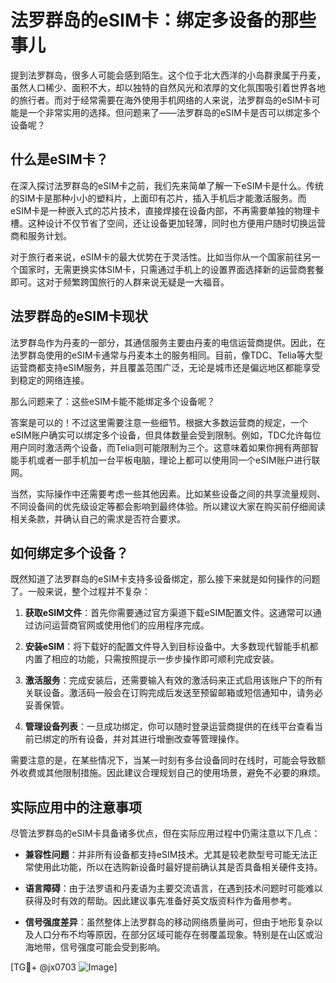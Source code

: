 # 法罗群岛的eSIM卡：绑定多设备的那些事儿

提到法罗群岛，很多人可能会感到陌生。这个位于北大西洋的小岛群隶属于丹麦，虽然人口稀少、面积不大，却以独特的自然风光和浓厚的文化氛围吸引着世界各地的旅行者。而对于经常需要在海外使用手机网络的人来说，法罗群岛的eSIM卡可能是一个非常实用的选择。但问题来了——法罗群岛的eSIM卡是否可以绑定多个设备呢？

## 什么是eSIM卡？

在深入探讨法罗群岛的eSIM卡之前，我们先来简单了解一下eSIM卡是什么。传统的SIM卡是那种小小的塑料片，上面印有芯片，插入手机后才能激活服务。而eSIM卡是一种嵌入式的芯片技术，直接焊接在设备内部，不再需要单独的物理卡槽。这种设计不仅节省了空间，还让设备更加轻薄，同时也方便用户随时切换运营商和服务计划。

对于旅行者来说，eSIM卡的最大优势在于灵活性。比如当你从一个国家前往另一个国家时，无需更换实体SIM卡，只需通过手机上的设置界面选择新的运营商套餐即可。这对于频繁跨国旅行的人群来说无疑是一大福音。

## 法罗群岛的eSIM卡现状

法罗群岛作为丹麦的一部分，其通信服务主要由丹麦的电信运营商提供。因此，在法罗群岛使用的eSIM卡通常与丹麦本土的服务相同。目前，像TDC、Telia等大型运营商都支持eSIM服务，并且覆盖范围广泛，无论是城市还是偏远地区都能享受到稳定的网络连接。

那么问题来了：这些eSIM卡能不能绑定多个设备呢？

答案是可以的！不过这里需要注意一些细节。根据大多数运营商的规定，一个eSIM账户确实可以绑定多个设备，但具体数量会受到限制。例如，TDC允许每位用户同时激活两个设备，而Telia则可能限制为三个。这意味着如果你拥有两部智能手机或者一部手机加一台平板电脑，理论上都可以使用同一个eSIM账户进行联网。

当然，实际操作中还需要考虑一些其他因素。比如某些设备之间的共享流量规则、不同设备间的优先级设定等都会影响到最终体验。所以建议大家在购买前仔细阅读相关条款，并确认自己的需求是否符合要求。

## 如何绑定多个设备？

既然知道了法罗群岛的eSIM卡支持多设备绑定，那么接下来就是如何操作的问题了。一般来说，整个过程并不复杂：

1. **获取eSIM文件**：首先你需要通过官方渠道下载eSIM配置文件。这通常可以通过访问运营商官网或使用他们的应用程序完成。
   
2. **安装eSIM**：将下载好的配置文件导入到目标设备中。大多数现代智能手机都内置了相应的功能，只需按照提示一步步操作即可顺利完成安装。

3. **激活服务**：完成安装后，还需要输入有效的激活码来正式启用该账户下的所有关联设备。激活码一般会在订购完成后发送至预留邮箱或短信通知中，请务必妥善保管。

4. **管理设备列表**：一旦成功绑定，你可以随时登录运营商提供的在线平台查看当前已绑定的所有设备，并对其进行增删改查等管理操作。

需要注意的是，在某些情况下，当某一时刻有多台设备同时在线时，可能会导致额外收费或其他限制措施。因此建议合理规划自己的使用场景，避免不必要的麻烦。

## 实际应用中的注意事项

尽管法罗群岛的eSIM卡具备诸多优点，但在实际应用过程中仍需注意以下几点：

- **兼容性问题**：并非所有设备都支持eSIM技术。尤其是较老款型号可能无法正常使用此功能，所以在选购新设备时最好提前确认其是否具备相关硬件支持。
  
- **语言障碍**：由于法罗语和丹麦语为主要交流语言，在遇到技术问题时可能难以获得及时有效的帮助。因此建议事先准备好英文版资料作为备用参考。

- **信号强度差异**：虽然整体上法罗群岛的移动网络质量尚可，但由于地形复杂以及人口分布不均等原因，在部分区域可能存在弱覆盖现象。特别是在山区或沿海地带，信号强度可能会受到影响。

[TG💪+ @jx0703 ![Image](https://github.com/user-attachments/assets/dbca1d08-cadb-493c-b0ec-ad6f7a83f270)]
